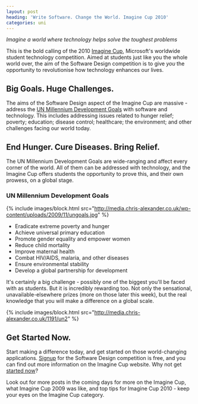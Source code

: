 ```yaml
---
layout: post
heading: 'Write Software. Change the World. Imagine Cup 2010'
categories: uni
---
```


*Imagine a world where technology helps solve the toughest problems*

This is the bold calling of the 2010 [Imagine Cup](http://imaginecup.com), Microsoft's worldwide student technology competition. Aimed at students just like you the whole world over, the aim of the Software Design competition is to give *you* the opportunity to revolutionise how technology enhances our lives.

## Big Goals. Huge Challenges.

The aims of the Software Design aspect of the Imagine Cup are massive - address the [UN Millennium Development Goals](http://en.wikipedia.org/wiki/Millennium_Development_Goals) with software and technology. This includes addressing issues related to hunger relief; poverty; education; disease control; healthcare; the environment; and other challenges facing our world today.

## End Hunger. Cure Diseases. Bring Relief.

The UN Millennium Development Goals are wide-ranging and affect every corner of the world. All of them can be addressed with technology, and the Imagine Cup offers students the opportunity to prove this, and their own prowess, on a global stage.

### UN Millennium Development Goals

{% include images/block.html src="http://media.chris-alexander.co.uk/wp-content/uploads/2009/11/ungoals.jpg" %}

* Eradicate extreme poverty and hunger
* Achieve universal primary education
* Promote gender equality and empower women
* Reduce child mortality
* Improve maternal health
* Combat HIV/AIDS, malaria, and other diseases
* Ensure environmental stability
* Develop a global partnership for development

It's certainly a big challenge - possibly one of the biggest you'll be faced with as students. But it is incredibly rewarding too. Not only the sensational, unavailable-elsewhere prizes (more on those later this week), but the real knowledge that you will make a difference on a global scale.

{% include images/block.html src="http://media.chris-alexander.co.uk/1191/un2" %}

## Get Started Now.

Start making a difference today, and get started on those world-changing applications. [Signup](https://imaginecup.com/Registration/Default.aspx) for the Software Design competition is free, and you can find out more information on the Imagine Cup website. Why not get [started now](https://imaginecup.com/Registration/Default.aspx)?

Look out for more posts in the coming days for more on the Imagine Cup, what Imagine Cup 2009 was like, and top tips for Imagine Cup 2010 - keep your eyes on the Imagine Cup category.